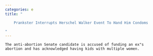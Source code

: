 ```yaml
---
categories: e
title: "

    Prankster Interrupts Herschel Walker Event To Hand Him Condoms

"
---
```



    The anti-abortion Senate candidate is accused of funding an ex"s abortion and has acknowledged having kids with multiple women.

